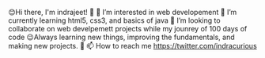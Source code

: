 😊Hi there, I'm indrajeet! 👋
👀 I’m interested in web developement
🌱 I’m currently learning html5, css3, and basics of java
💞️ I’m looking to collaborate on web develpemett projects while my jounrey of 100 days of code
😉Always learning new things, improving the fundamentals, and making new projects. 🚀
📫 How to reach me https://twitter.com/indracurious
